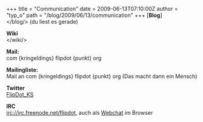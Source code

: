 +++
title = "Communication"
date = 2009-06-13T07:10:00Z
author = "typ_o"
path = "/blog/2009/06/13/communication"
+++
[**Blog**]  
</blog/> (du liest es gerade)

**Wiki**  
</wiki/>

**Mail:**  
com {kringeldings} flipdot {punkt} org

**Mailingliste:**  
Mail an com {kringeldings} flipdot {punkt} org (Das macht dann ein
Mensch)

**Twitter**  
[FlipDot\_KS](https://twitter.com/flipdot_kassel)

**IRC**  
<irc://irc.freenode.net/flipdot>, auch als
[Webchat](https://webchat.freenode.net/?channels=flipdot&uio=MTE9NjI30)
im Browser
